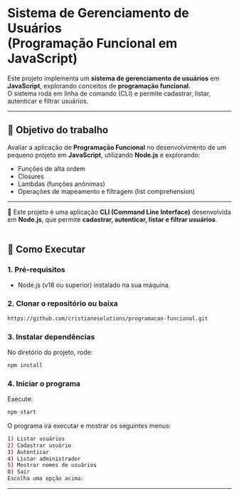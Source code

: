 # Sistema de Gerenciamento de Usuários <br> (Programação Funcional em JavaScript)

Este projeto implementa um **sistema de gerenciamento de usuários** em **JavaScript**, explorando conceitos de **programação funcional**.  
O sistema roda em linha de comando (CLI) e permite cadastrar, listar, autenticar e filtrar usuários.  

---

## 🎯 Objetivo do trabalho
Avaliar a aplicação de **Programação Funcional** no desenvolvimento de um pequeno projeto em **JavaScript**, utilizando **Node.js** e explorando:
- Funções de alta ordem  
- Closures  
- Lambdas (funções anônimas)  
- Operações de mapeamento e filtragem (list comprehension)

---


 📌 Este projeto é uma aplicação **CLI (Command Line Interface)** desenvolvida em **Node.js**, que permite **cadastrar, autenticar, listar e filtrar usuários**.  
<br>

## 🚀 Como Executar

### 1. Pré-requisitos
- Node.js (v18 ou superior) instalado na sua máquina.

### 2. Clonar o repositório ou baixa
   ```bash
   https://github.com/cristianosolutions/programacao-funcional.git
  ```
### 3. Instalar dependências
No diretório do projeto, rode:
```bash
npm install
```
### 4. Iniciar o programa
Execute:
```bash
npm start
```
O programa irá executar e mostrar os seguintes menus:
```bash
1) Listar usuários
2) Cadastrar usuário
3) Autenticar
4) Listar administrador
5) Mostrar nomes de usuários
0) Sair
Escolha uma opção acima:
```
---



